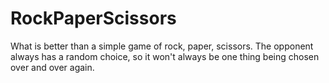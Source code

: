 # RockPaperScissors
What is better than a simple game of rock, paper, scissors.
The opponent always has a random choice, so it won't always
be one thing being chosen over and over again.
